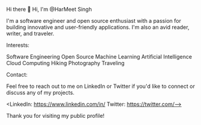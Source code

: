 Hi there 👋
Hi, I'm @HarMeet Singh

I'm a software engineer and open source enthusiast with a passion for building innovative and user-friendly applications. I'm also an avid reader, writer, and traveler.

Interests:

Software Engineering Open Source Machine Learning Artificial Intelligence Cloud Computing Hiking Photography Traveling

Contact:

Feel free to reach out to me on LinkedIn or Twitter if you'd like to connect or discuss any of my projects.

<LinkedIn: https://www.linkedin.com/in/ Twitter: https://twitter.com/-->

Thank you for visiting my public profile!



<!--
**SinGHarMeet22/SinGHarMeet22** is a ✨ _special_ ✨ repository because its `README.md` (this file) appears on your GitHub profile.

Here are some ideas to get you started:

- 🔭 I’m currently working on ...
- 🌱 I’m currently learning ...
- 👯 I’m looking to collaborate on ...
- 🤔 I’m looking for help with ...
- 💬 Ask me about ...
- 📫 How to reach me: ...
- 😄 Pronouns: ...
- ⚡ Fun fact: ...
-->
